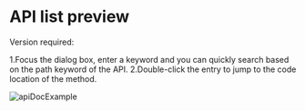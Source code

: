 # API list preview

Version required: <Badge text="2022.1.5" />

1.Focus the dialog box, enter a keyword and you can quickly search based on the path keyword of the API.
2.Double-click the entry to jump to the code location of the method.

![apiDocExample](/img/apiPreview.gif)
